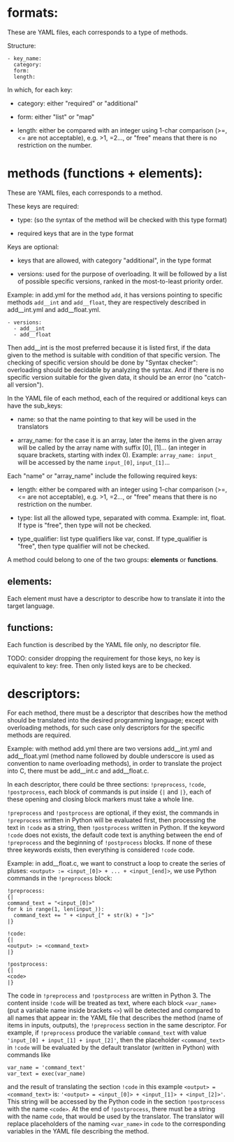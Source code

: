# formats:

These are YAML files, each corresponds to a type of methods.

Structure:
```
- key_name:
  category:
  form:
  length:
```
In which, for each key:

- category: either "required" or "additional"

- form: either "list" or "map"

- length: either be compared with an integer using 1-char comparison (>=, <= are not acceptable), e.g. >1, =2..., or "free" means that there is no restriction on the number.

# methods (functions + elements):

These are YAML files, each corresponds to a method.

These keys are required:

- type: (so the syntax of the method will be checked with this type format)

- required keys that are in the type format

Keys are optional:

- keys that are allowed, with category "additional", in the type format

- versions: used for the purpose of overloading. It will be followed by a list of possible specific versions, ranked in the most-to-least priority order.

Example: in add.yml for the method `add`, it has versions pointing to specific methods `add__int` and `add__float`, they are respectively described in add__int.yml and add__float.yml.
```
- versions:
  - add__int
  - add__float
```
Then add__int is the most preferred because it is listed first, if the data given to the method is suitable with condition of that specific version. The checking of specific version should be done by "Syntax checker": overloading should be decidable by analyzing the syntax. And if there is no specific version suitable for the given data, it should be an error (no "catch-all version").

In the YAML file of each method, each of the required or additional keys can have the sub_keys:

- name: so that the name pointing to that key will be used in the translators

- array_name: for the case it is an array, later the items in the given array will be called by the array name with suffix [0], [1]... (an integer in square brackets, starting with index 0). Example: `array_name: input_` will be accessed by the name `input_[0]`, `input_[1]`...

Each "name" or "array_name" include the following required keys:

- length: either be compared with an integer using 1-char comparison (>=, <= are not acceptable), e.g. >1, =2..., or "free" means that there is no restriction on the number.

- type: list all the allowed type, separated with comma. Example: int, float. If type is "free", then type will not be checked.

- type_qualifier: list type qualifiers like var, const. If type_qualifier is "free", then type qualifier will not be checked.

A method could belong to one of the two groups: **elements** or **functions**.

## elements:

Each element must have a descriptor to describe how to translate it into the target language.

## functions:

Each function is described by the YAML file only, no descriptor file.

TODO: consider dropping the requirement for those keys, no key is equivalent to key: free. Then only listed keys are to be checked.

# descriptors:

For each method, there must be a descriptor that describes how the method should be translated into the desired programming language; except with overloading methods, for such case only descriptors for the specific methods are required.

Example: with method add.yml there are two versions add__int.yml and add__float.yml (method name followed by double underscore is used as convention to name overloading methods), in order to translate the project into C, there must be add__int.c and add__float.c.

In each descriptor, there could be three sections: `!preprocess`, `!code`, `!postprocess`, each block of commands is put inside `{|` and `|}`, each of these opening and closing block markers must take a whole line.

`!preprocess` and `!postprocess` are optional, if they exist, the commands in `!preprocess` written in Python will be evaluated first, then processing the text in `!code` as a string, then `!postprocess` written in Python. If the keyword `!code` does not exists, the default code text is anything between the end of `!preprocess` and the beginning of `!postprocess` blocks. If none of these three keywords exists, then everything is considered `!code` code.

 Example: in add__float.c, we want to construct a loop to create the series of pluses: `<output> := <input_[0]> + ... + <input_[end]>`, we use Python commands in the `!preprocess` block:

```
!preprocess:
{|
command_text = "<input_[0]>"
for k in range(1, len(input_)):
  command_text += " + <input_[" + str(k) + "]>"
|}

!code:
{|
<output> := <command_text>
|}

!postprocess:
{|
<code>
|}

```

The code in `!preprocess` and `!postprocess` are written in Python 3. The content inside `!code` will be treated as text, where each block `<var_name>` (put a variable name inside brackets `<>`) will be detected and compared to all names that appear in: the YAML file that describes the method (name of items in inputs, outputs), the `!preprocess` section in the same descriptor. For example, if `!preprocess` produce the variable `command_text` with value `'input_[0] + input_[1] + input_[2]'`, then the placeholder `<command_text>` in `!code` will be evaluated by the default translator (written in Python) with commands like
```
var_name = 'command_text'
var_text = exec(var_name)
```
and the result of translating the section `!code` in this example `<output> = <command_text>` is: `'<output> = <input_[0]> + <input_[1]> + <input_[2]>'`. This string will be accessed by the Python code in the section `!postprocess` with the name `<code>`. At the end of `!postprocess`, there must be a string with the name `code`, that would be used by the translator. The translator will replace placeholders of the naming `<var_name>` in `code` to the corresponding variables in the YAML file describing the method.
